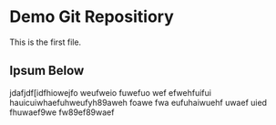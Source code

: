 # Demo Git Repositiory

This is the first file.

## Ipsum Below

jdafjdf[idfhiowejfo weufweio fuwefuo wef
efwehfuifui hauicuiwhaefuhweufyh89aweh foawe fwa eufuhaiwuehf uwaef
uied fhuwaef9we fw89ef89waef
